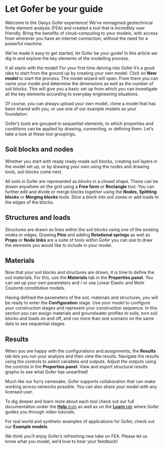 # Let Gofer be your guide

Welcome to the Oasys Gofer experience! We’ve reimagined geotechnical finite element analysis (FEA) and created a tool that is incredibly user friendly. Bring the benefits of cloud-computing to your models, with access from wherever you have an internet connection, without the need for a powerful machine.

We’ve made it easy to get started, let Gofer be your guide! In this article we dig in and explore the key elements of the modelling process.

It all starts with the model! For your first time delving into Gofer it’s a good idea to start from the ground up by creating your own model. Click on **New model** to start the process. The model wizard will open. From there you can name your model and determine the dimensions as well as the number of soil blocks. This will give you a basic set up from which you can investigate all the key elements according to everyday engineering situations.

Of course, you can always upload your own model, clone a model that has been shared with you, or use one of our example models as your foundation.

Gofer’s tools are grouped in sequential elements, to which properties and conditions can be applied by drawing, connecting, or defining them. Let’s take a look at these tool groupings.

## Soil blocks and nodes

Whether you start with ready ready-made soil blocks, creating soil layers in the model set up, or by drawing your own using the nodes and drawing tools, soil blocks come next.

All soils in Gofer are represented as blocks in a closed shape. These can be drawn anywhere on the grid using a **Free form** or **Rectangle** tool. You can further edit and divide or merge blocks together using the **Nodes, Splitting blocks** or **Merging blocks** tools. Slice a block into soil zones or add loads to the edges of the blocks.

## Structures and loads

Structures are drawn as lines within the soil blocks using one of the existing nodes or edges. Drawing **Pins** and adding **Rotational springs** as well as **Props** or **Node links** are a suite of tools within Gofer you can use to draw the elements you would like to include in your model.

## Materials

Now that your soil blocks and structures are drawn, it is time to define the soil materials. For this, use the **Materials** tab in the **Properties panel**. You can set up your own parameters and / or use Linear Elastic and Mohr Coulomb constitutive models.

Having defined the parameters of the soil, materials and structures, you will be ready to enter the **Configuration** stage. Use your model to configure your construction stages and represent your construction sequence. In this section you can assign materials and groundwater profiles to soils, turn soil blocks and loads on and off, and run more than one scenario on the same data to see sequential stages.

## Results

When you are happy with the configurations and assignments, the **Results** tab lets you run your analysis and then view the results. Navigate the results using the controls to select variables and outputs. Adjust the outputs using the controls in the **Properties panel**. View and export structural results graphs to see what Gofer has unearthed!

Much like our furry namesake, Gofer supports collaboration that can make working across networks possible. You can also share your model with any licensed user.

To dig deeper and learn more about each tool check out our full documentation under the [**Help** icon](https://gofer-dev.oasys-software.com/docs/overview/support-tickets/) as well as on the [**Learn** tab](https://gofer-dev.oasys-software.com/docs/#tutorials-and-example-models) where Gofer guides you through video tutorials.

For real world and synthetic examples of applications for Gofer, check out our **Example models**.

We think you’ll enjoy Gofer’s refreshing new take on FEA. Please let us know what you model, we’d love to hear your feedback!
